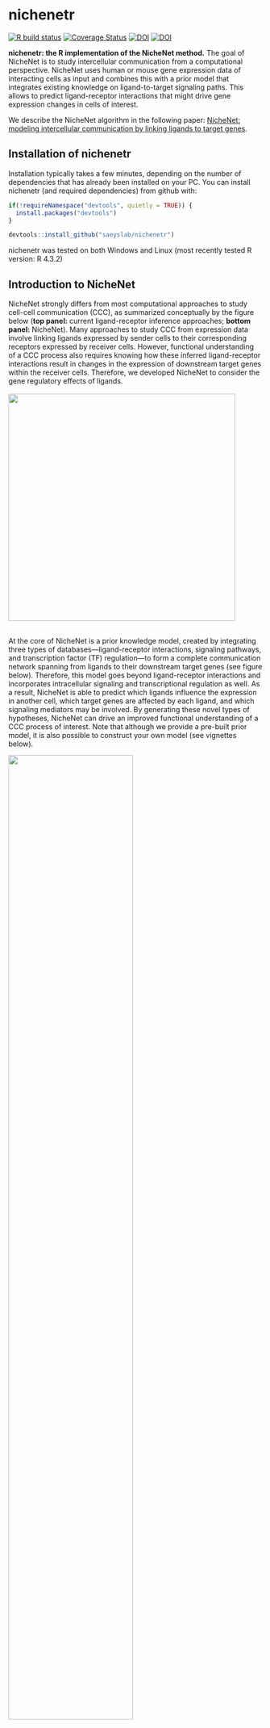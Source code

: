 
<!-- README.md is generated from README.Rmd. Please edit that file -->
<!-- github markdown built using
rmarkdown::render("README.Rmd",output_format = "md_document")
-->

# nichenetr

<!-- badges: start -->

[![R build
status](https://github.com/saeyslab/nichenetr/workflows/R-CMD-check-bioc/badge.svg)](https://github.com/saeyslab/nichenetr/actions)
[![Coverage
Status](https://codecov.io/gh/saeyslab/nichenetr/branch/master/graph/badge.svg)](https://codecov.io/gh/saeyslab/nichenetr)
[![DOI](https://zenodo.org/badge/DOI/10.5281/zenodo.3260758.svg)](https://doi.org/10.5281/zenodo.3260758)
[![DOI](https://zenodo.org/badge/DOI/10.5281/zenodo.7074291.svg)](https://doi.org/10.5281/zenodo.7074291)
<!-- badges: end -->

**nichenetr: the R implementation of the NicheNet method.** The goal of
NicheNet is to study intercellular communication from a computational
perspective. NicheNet uses human or mouse gene expression data of
interacting cells as input and combines this with a prior model that
integrates existing knowledge on ligand-to-target signaling paths. This
allows to predict ligand-receptor interactions that might drive gene
expression changes in cells of interest.

We describe the NicheNet algorithm in the following paper: [NicheNet:
modeling intercellular communication by linking ligands to target
genes](https://www.nature.com/articles/s41592-019-0667-5).

## Installation of nichenetr

Installation typically takes a few minutes, depending on the number of
dependencies that has already been installed on your PC. You can install
nichenetr (and required dependencies) from github with:

``` r
if(!requireNamespace("devtools", quietly = TRUE)) {
  install.packages("devtools") 
}

devtools::install_github("saeyslab/nichenetr")
```

nichenetr was tested on both Windows and Linux (most recently tested R
version: R 4.3.2)

## Introduction to NicheNet

NicheNet strongly differs from most computational approaches to study
cell-cell communication (CCC), as summarized conceptually by the figure
below (**top panel:** current ligand-receptor inference approaches;
**bottom panel:** NicheNet). Many approaches to study CCC from
expression data involve linking ligands expressed by sender cells to
their corresponding receptors expressed by receiver cells. However,
functional understanding of a CCC process also requires knowing how
these inferred ligand-receptor interactions result in changes in the
expression of downstream target genes within the receiver cells.
Therefore, we developed NicheNet to consider the gene regulatory effects
of ligands. <br><br>
<img src="vignettes/images/comparison_other_approaches_2.jpg"
width="450" /> <br><br>

At the core of NicheNet is a prior knowledge model, created by
integrating three types of databases—ligand-receptor interactions,
signaling pathways, and transcription factor (TF) regulation—to form a
complete communication network spanning from ligands to their downstream
target genes (see figure below). Therefore, this model goes beyond
ligand-receptor interactions and incorporates intracellular signaling
and transcriptional regulation as well. As a result, NicheNet is able to
predict which ligands influence the expression in another cell, which
target genes are affected by each ligand, and which signaling mediators
may be involved. By generating these novel types of hypotheses, NicheNet
can drive an improved functional understanding of a CCC process of
interest. Note that although we provide a pre-built prior model, it is
also possible to construct your own model (see vignettes below).

<img src="vignettes/images/nichenet_prior_model.png"
style="width:70.0%" /> <br><br> As input to NicheNet, users must provide
cell type-annotated expression data that reflects a cell-cell
communication (CCC) event. The input can be single-cell or sorted bulk
data from human or mouse. As output, NicheNet returns the ranking of
ligands that best explain the CCC event of interest, as well as
candidate target genes with high potential to be regulated by these
ligands. As an intermediate step, we extract the three features required
for the analysis: a list of potential ligands, a gene set that captures
the downstream effects of the CCC event of interest, and a background
set of genes. Further explanation on each feature can be found in the
introductory vignette.

![](vignettes/images/figure1.svg) <br><br>

### Main functionalities of nichenetr

Specific functionalities of this package include:

- assessing how well ligands expressed by a sender cell can predict
  changes in gene expression in the receiver cell
- prioritizing ligands based on their effect on gene expression
- inferring putative ligand-target links active in the system under
  study
- inferring potential signaling paths between ligands and target genes
  of interest: to generate causal hypotheses and check which data
  sources support the predictions
- validation of the prior ligand-target model
- construction of user-defined prior ligand-target models

Moreover, we provide instructions on how to make intuitive
visualizations of the main predictions (e.g., via circos plots as shown
here below).

<br><br>
<img src="vignettes/images/circos_plot_adapted.jpg" width="600" />

## Learning to use nichenetr

The following vignettes contain the explanation on how to perform a
basic NicheNet analysis on a Seurat object. This includes prioritizing
ligands and predicting target genes of prioritized ligands. We recommend
starting with the step-by-step analysis, but we also demonstrate the use
of a single wrapper function. This demo analysis takes only a few
minutes to run.

- [Perform NicheNet analysis starting from a Seurat object: step-by-step
  analysis](vignettes/seurat_steps.md):`vignette("seurat_steps", package="nichenetr")`
- [Perform NicheNet analysis starting from a Seurat
  object](vignettes/seurat_wrapper.md):`vignette("seurat_wrapper", package="nichenetr")`

Case study on HNSCC tumor which demonstrates the flexibility of
NicheNet. Here, the gene set of interest was determined by the original
authors, and the expression data is a matrix rather than a Seurat
object.

- [NicheNet’s ligand activity analysis on a gene set of
  interest](vignettes/ligand_activity_geneset.md):
  `vignette("ligand_activity_geneset", package="nichenetr")`

The following vignettes contain explanation on how to do some follow-up
analyses after performing the most basic analysis:

- [Prioritization of ligands based on expression
  values](vignettes/seurat_steps_prioritization.md):
  `vignette("seurat_steps_prioritization", package="nichenetr")`
- [Inferring ligand-to-target signaling
  paths](vignettes/ligand_target_signaling_path.md):
  `vignette("ligand_target_signaling_path", package="nichenetr")`
- [Assess how well top-ranked ligands can predict a gene set of
  interest](vignettes/target_prediction_evaluation_geneset.md):
  `vignette("target_prediction_evaluation_geneset", package="nichenetr")`
- [Single-cell NicheNet’s ligand activity
  analysis](vignettes/ligand_activity_single_cell.md):
  `vignette("ligand_activity_single_cell", package="nichenetr")`

If you want to make a circos plot visualization of the NicheNet output
to show active ligand-target links between interacting cells, you can
check following vignettes:

- [Seurat Wrapper + circos
  visualization](vignettes/seurat_wrapper_circos.md):`vignette("seurat_wrapper_circos", package="nichenetr")`.
- [HNSCC case study + double circos
  visualization](vignettes/circos.md):`vignette("circos", package="nichenetr")`.

People interested in building their own models or benchmarking their own
models against NicheNet can read one of the following vignettes:

- [Model construction](vignettes/model_construction.md):
  `vignette("model_construction", package="nichenetr")`
- [Using LIANA ligand-receptor databases to construct the ligand-target
  model](vignettes/model_construction_with_liana.md):
  `vignette("model_construction_with_liana", package="nichenetr")`
- [Model evaluation: target gene and ligand activity
  prediction](vignettes/model_evaluation.md):
  `vignette("model_evaluation", package="nichenetr")`
- [Parameter optimization via
  NSGAII-R](vignettes/parameter_optimization.md):
  `vignette("parameter_optimization", package="nichenetr")`

## FAQ

Check the FAQ page at [FAQ NicheNet](vignettes/faq.md):
`vignette("faq", package="nichenetr")`

<details>
<summary>
<h2>
Previous updates
</h2>
</summary>

**20-06-2023:**

- MultiNicheNet - a multi-sample, multi-condition extension of
  NicheNet - is now available on
  [biorxiv](https://www.biorxiv.org/content/10.1101/2023.06.13.544751v1)
  and [Github](https://github.com/saeyslab/multinichenetr).
- MultiNicheNet uses an [updated prior model
  (v2)](https://zenodo.org/record/7074291/) consisting of additional
  ligand-receptor interactions from the [Omnipath
  database](https://omnipathdb.org/) and from [Verschueren et
  al. (2020)](https://www.sciencedirect.com/science/article/pii/S0092867420306942?via%3Dihub).
  We have now also updated the vignettes of NicheNet to use the new
  model instead.
- **New functionality:** we have included additional functions to
  prioritize ligands not only based on the ligand activity, but also on
  the ligand and receptor expression, cell type specificity, and
  condition specificity. This is similar to the criteria used in
  Differential NicheNet and MultiNicheNet. See the [Prioritizing ligands
  based on expression values](vignettes/seurat_steps_prioritization.md)
  vignette for more information.
- Due to this more generalizable prioritization scheme, we will no
  longer provide support for Differential NicheNet.
- We included code for making a ligand-receptor-target circos plot in
  the [Circos plot visualization](vignettes/circos.md) vignette.

<h5>
Deprecated vignettes
</h5>

Differential NicheNet has been deprecated: we will not longer provide
support or code fixes on Differential NicheNet and its vignettes. You
may want to consider using the [general prioritization
scheme](vignettes/seurat_steps_prioritization.md) instead.

- [Differential NicheNet analysis between niches of
  interest](vignettes/differential_nichenet.md):`vignette("differential_nichenet", package="nichenetr")`
- [Differential NicheNet analysis between conditions of
  interest](vignettes/differential_nichenet_pEMT.md):`vignette("differential_nichenet_pEMT", package="nichenetr")`

In NicheNet v2, the mouse and human ligand-target models are uploaded
separately so symbol conversion is not necessary. If you are still using
the NicheNet v1 model, you can check the following vignette on how to
convert the model (given in human symbols) to mouse symbols:

- [Converting NicheNet’s model from human to mouse
  symbols](vignettes/symbol_conversion.md):
  `vignette("symbol_conversion", package="nichenetr")`

**12-01-2022:** In the Liver Atlas paper from Guilliams et al.: [Spatial
proteogenomics reveals distinct and evolutionarily conserved hepatic
macrophage
niches](https://www.sciencedirect.com/science/article/pii/S0092867421014811),
we used Differential NicheNet, an extension to the default NicheNet
algorithm. **Differential NicheNet** can be used to compare cell-cell
interactions between different niches and better predict niche-specific
ligand-receptor (L-R) pairs. It was used in that paper to predict
ligand-receptor pairs specific for the Kupffer cell niche in mouse and
human.

The main difference between the classic NicheNet pipeline and the
Differential NicheNet pipeline is that Differential NicheNet also uses
the differential expression between the conditions/niches of the
ligand-receptor pairs for prioritization in addition to the ligand
activities. The classic NicheNet pipeline on the contrary uses only
ligand acivity for prioritization (and shows differential expression
only in visualizations).

So if you have data of multiple conditions or niches, and you want to
include differential expression of the ligand-receptor pairs in the
prioritization, we recommend you check out Differential NicheNet (update
nichenetr to the 1.1.0 version). At the bottom of this page, you can
find the links to two vignettes illustrating a Differential NicheNet
analysis. We recommend these vignettes if you want to apply Differential
NicheNet on your own data. If you want to see the code used for the
analyses used in the Guilliams et al. paper, see
<https://github.com/saeyslab/NicheNet_LiverCellAtlas>.

**15-10-2019:** Bonnardel, T’Jonck et al. used NicheNet to predict
upstream niche signals driving Kupffer cell differentiation [Stellate
Cells, Hepatocytes, and Endothelial Cells Imprint the Kupffer Cell
Identity on Monocytes Colonizing the Liver Macrophage
Niche](https://www.cell.com/immunity/fulltext/S1074-7613(19)30368-1).

</details>

## References

Browaeys, R., Saelens, W. & Saeys, Y. NicheNet: modeling intercellular
communication by linking ligands to target genes. Nat Methods (2019)
<doi:10.1038/s41592-019-0667-5>

Bonnardel et al. Stellate Cells, Hepatocytes, and Endothelial Cells
Imprint the Kupffer Cell Identity on Monocytes Colonizing the Liver
Macrophage Niche. Immunity (2019) <doi:10.1016/j.immuni.2019.08.017>

Guilliams et al. Spatial proteogenomics reveals distinct and
evolutionarily conserved hepatic macrophage niches. Cell (2022)
<doi:10.1016/j.cell.2021.12.018>
